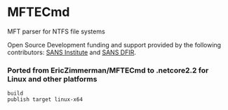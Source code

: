 # MFTECmd

MFT parser for NTFS file systems

Open Source Development funding and support provided by the following contributors: [SANS Institute](http://sans.org/) and [SANS DFIR](http://dfir.sans.org/).

### Ported from EricZimmerman/MFTECmd to .netcore2.2 for Linux and other platforms

```
build
publish target linux-x64
```